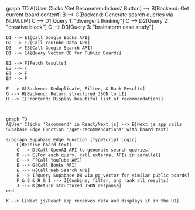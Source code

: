graph TD
    A[User Clicks 'Get Recommendations' Button] --> B[Backend: Get current board content]
    B --> C[Backend: Generate search queries via NLP/LLM]
    C --> D1[Query 1: &quot;divergent thinking&quot;]
    C --> D2[Query 2: &quot;creative block&quot;]
    C --> D3[Query 3: &quot;brainstorm case study&quot;]
    
    D1 --> E1[Call Google Books API]
    D2 --> E2[Call YouTube Data API]
    D3 --> E3[Call Google Search API]
    D1 --> E4[Query Vector DB for Public Boards]
    
    E1 --> F[Fetch Results]
    E2 --> F
    E3 --> F
    E4 --> F
    
    F --> G[Backend: Deduplicate, Filter, & Rank Results]
    G --> H[Backend: Return structured JSON to UI]
    H --> I[Frontend: Display beautiful list of recommendations]



    graph TD
    A[User Clicks 'Recommend' in React/Next.js] --> B[Next.js app calls Supabase Edge Function '/get-recommendations' with board text]

    subgraph Supabase Edge Function [TypeScript Logic]
        C[Receive board text]
        C --> D[Call OpenAI API to generate search queries]
        D --> E[For each query, call external APIs in parallel]
        E --> F[Call YouTube API]
        E --> G[Call Books API]
        E --> H[Call Web Search API]
        E --> I[Query Supabase DB via pg_vector for similar public boards]
        F & G & H & I --> J[Combine, filter, and rank all results]
        J --> K[Return structured JSON response]
    end

    K --> L[Next.js/React app receives data and displays it in the UI]